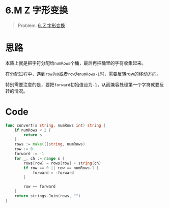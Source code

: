 # 6.M Z 字形变换

> Problem: [6. Z 字形变换](https://leetcode.cn/problems/zigzag-conversion/description/)

# 思路
本质上就是把字符分配给`numRows`个桶，最后再把桶里的字符收集起来。

在分配过程中，遇到`row`为`0`或者`row`为`numRows-1`时，需要反转row的移动方向。

特别需要注意的是，要把`forward`初始值设为`-1`，从而兼容处理第一个字符就要反转的情况。


# Code
```go
func convert(s string, numRows int) string {
	if numRows < 2 {
		return s
	}
	rows := make([]string, numRows)
	row := 0
	forward := -1
	for _, ch := range s {
		rows[row] = rows[row] + string(ch)
		if row == 0 || row == numRows-1 {
			forward = -forward
		}

		row += forward
	}
	return strings.Join(rows, "")
}
```
  
